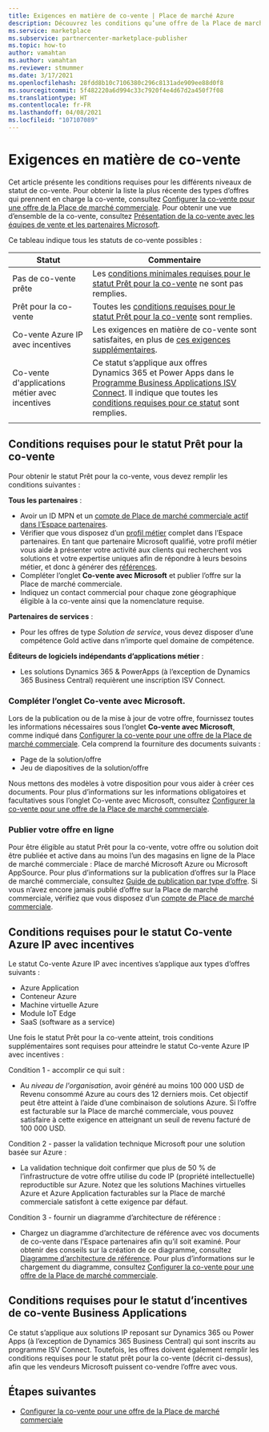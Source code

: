 ```yaml
---
title: Exigences en matière de co-vente | Place de marché Azure
description: Découvrez les conditions qu’une offre de la Place de marché commerciale Microsoft doit remplir pour être éligible au statut « Prête pour la co-vente » ou « Co-vente avec incentives ».
ms.service: marketplace
ms.subservice: partnercenter-marketplace-publisher
ms.topic: how-to
author: vamahtan
ms.author: vamahtan
ms.reviewer: stmummer
ms.date: 3/17/2021
ms.openlocfilehash: 28fdd8b10c7106380c296c8131ade909ee88d0f8
ms.sourcegitcommit: 5f482220a6d994c33c7920f4e4d67d2a450f7f08
ms.translationtype: HT
ms.contentlocale: fr-FR
ms.lasthandoff: 04/08/2021
ms.locfileid: "107107089"
---
```

# <a name="co-sell-requirements"></a>Exigences en matière de co-vente

Cet article présente les conditions requises pour les différents niveaux de statut de co-vente. Pour obtenir la liste la plus récente des types d’offres qui prennent en charge la co-vente, consultez [Configurer la co-vente pour une offre de la Place de marché commerciale](co-sell-configure.md). Pour obtenir une vue d’ensemble de la co-vente, consultez [Présentation de la co-vente avec les équipes de vente et les partenaires Microsoft](co-sell-overview.md).

Ce tableau indique tous les statuts de co-vente possibles :

| Statut | Commentaire |
| ------------ | ------------- |
| Pas de co-vente prête | Les [conditions minimales requises pour le statut Prêt pour la co-vente](#requirements-for-co-sell-ready-status) ne sont pas remplies. |
| Prêt pour la co-vente | Toutes les [conditions requises pour le statut Prêt pour la co-vente](#requirements-for-co-sell-ready-status) sont remplies. |
| Co-vente Azure IP avec incentives | Les exigences en matière de co-vente sont satisfaites, en plus de [ces exigences supplémentaires](#requirements-for-azure-ip-co-sell-incentivized-status). |
| Co-vente d'applications métier avec incentives | Ce statut s’applique aux offres Dynamics 365 et Power Apps dans le [Programme Business Applications ISV Connect](business-applications-isv-program.md). Il indique que toutes les [conditions requises pour ce statut](#requirements-for-business-applications-co-sell-incentivized-status) sont remplies. |
|||

## <a name="requirements-for-co-sell-ready-status"></a>Conditions requises pour le statut Prêt pour la co-vente

Pour obtenir le statut Prêt pour la co-vente, vous devez remplir les conditions suivantes :

**Tous les partenaires** :

- Avoir un ID MPN et un [compte de Place de marché commerciale actif dans l’Espace partenaires](create-account.md).
- Vérifier que vous disposez d’un [profil métier](/partner-center/create-a-marketing-profile) complet dans l’Espace partenaires. En tant que partenaire Microsoft qualifié, votre profil métier vous aide à présenter votre activité aux clients qui recherchent vos solutions et votre expertise uniques afin de répondre à leurs besoins métier, et donc à générer des [références](/partner-center/referrals).
- Compléter l’onglet **Co-vente avec Microsoft** et publier l’offre sur la Place de marché commerciale.
- Indiquez un contact commercial pour chaque zone géographique éligible à la co-vente ainsi que la nomenclature requise.

**Partenaires de services** :

- Pour les offres de type _Solution de service_, vous devez disposer d’une compétence Gold active dans n’importe quel domaine de compétence.

**Éditeurs de logiciels indépendants d’applications métier** :

- Les solutions Dynamics 365 & PowerApps (à l’exception de Dynamics 365 Business Central) requièrent une inscription ISV Connect.

### <a name="complete-the-co-sell-with-microsoft-tab"></a>Compléter l’onglet Co-vente avec Microsoft.

Lors de la publication ou de la mise à jour de votre offre, fournissez toutes les informations nécessaires sous l’onglet **Co-vente avec Microsoft**, comme indiqué dans [Configurer la co-vente pour une offre de la Place de marché commerciale](commercial-marketplace-co-sell.md). Cela comprend la fourniture des documents suivants :

- Page de la solution/offre
- Jeu de diapositives de la solution/offre

Nous mettons des modèles à votre disposition pour vous aider à créer ces documents. Pour plus d’informations sur les informations obligatoires et facultatives sous l’onglet Co-vente avec Microsoft, consultez [Configurer la co-vente pour une offre de la Place de marché commerciale](commercial-marketplace-co-sell.md).

### <a name="publish-your-offer-live"></a>Publier votre offre en ligne

Pour être éligible au statut Prêt pour la co-vente, votre offre ou solution doit être publiée et active dans au moins l’un des magasins en ligne de la Place de marché commerciale : Place de marché Microsoft Azure ou Microsoft AppSource. Pour plus d’informations sur la publication d’offres sur la Place de marché commerciale, consultez [Guide de publication par type d’offre](publisher-guide-by-offer-type.md). Si vous n’avez encore jamais publié d’offre sur la Place de marché commerciale, vérifiez que vous disposez d’un [compte de Place de marché commerciale](create-account.md).

## <a name="requirements-for-azure-ip-co-sell-incentivized-status"></a>Conditions requises pour le statut Co-vente Azure IP avec incentives

Le statut Co-vente Azure IP avec incentives s’applique aux types d’offres suivants :

- Azure Application
- Conteneur Azure
- Machine virtuelle Azure
- Module IoT Edge
- SaaS (software as a service)

Une fois le statut Prêt pour la co-vente atteint, trois conditions supplémentaires sont requises pour atteindre le statut Co-vente Azure IP avec incentives :

Condition 1 - accomplir ce qui suit :

- Au _niveau de l'organisation_, avoir généré au moins 100 000 USD de Revenu consommé Azure au cours des 12 derniers mois. Cet objectif peut être atteint à l’aide d’une combinaison de solutions Azure. Si l’offre est facturable sur la Place de marché commerciale, vous pouvez satisfaire à cette exigence en atteignant un seuil de revenu facturé de 100 000 USD.

Condition 2 - passer la validation technique Microsoft pour une solution basée sur Azure :
- La validation technique doit confirmer que plus de 50 % de l’infrastructure de votre offre utilise du code IP (propriété intellectuelle) reproductible sur Azure. Notez que les solutions Machines virtuelles Azure et Azure Application facturables sur la Place de marché commerciale satisfont à cette exigence par défaut.

Condition 3 - fournir un diagramme d’architecture de référence :
- Chargez un diagramme d’architecture de référence avec vos documents de co-vente dans l’Espace partenaires afin qu’il soit examiné. Pour obtenir des conseils sur la création de ce diagramme, consultez [Diagramme d’architecture de référence](reference-architecture-diagram.md). Pour plus d’informations sur le chargement du diagramme, consultez [Configurer la co-vente pour une offre de la Place de marché commerciale](commercial-marketplace-co-sell.md).

## <a name="requirements-for-business-applications-co-sell-incentivized-status"></a>Conditions requises pour le statut d’incentives de co-vente Business Applications

Ce statut s’applique aux solutions IP reposant sur Dynamics 365 ou Power Apps (à l’exception de Dynamics 365 Business Central) qui sont inscrits au programme ISV Connect. Toutefois, les offres doivent également remplir les conditions requises pour le statut prêt pour la co-vente (décrit ci-dessus), afin que les vendeurs Microsoft puissent co-vendre l’offre avec vous.

## <a name="next-steps"></a>Étapes suivantes

- [Configurer la co-vente pour une offre de la Place de marché commerciale](commercial-marketplace-co-sell.md)
